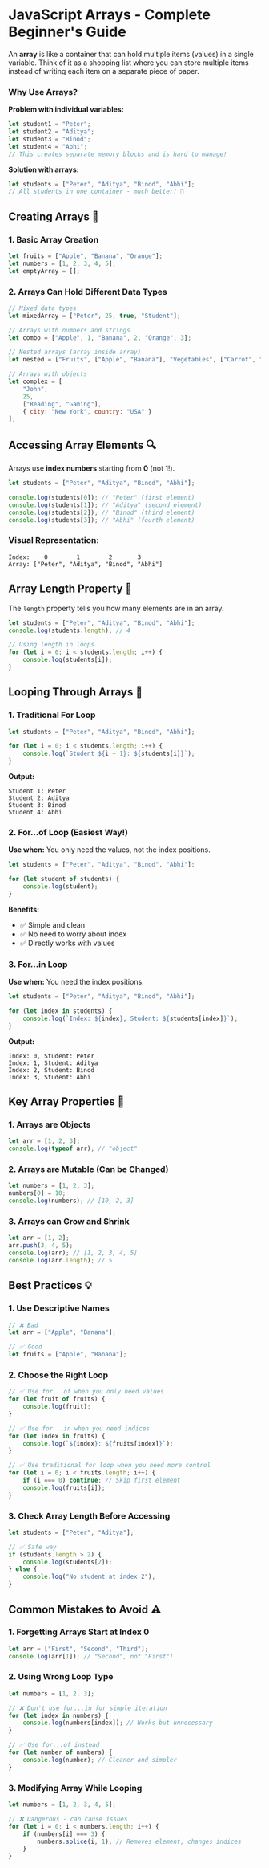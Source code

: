 # JavaScript Arrays - Complete Beginner's Guide



An **array** is like a container that can hold multiple items (values) in a single variable. Think of it as a shopping list where you can store multiple items instead of writing each item on a separate piece of paper.

### Why Use Arrays?

**Problem with individual variables:**
```javascript
let student1 = "Peter";
let student2 = "Aditya";
let student3 = "Binod";
let student4 = "Abhi";
// This creates separate memory blocks and is hard to manage!
```

**Solution with arrays:**
```javascript
let students = ["Peter", "Aditya", "Binod", "Abhi"];
// All students in one container - much better! 🎉
```

## Creating Arrays 📝

### 1. Basic Array Creation
```javascript
let fruits = ["Apple", "Banana", "Orange"];
let numbers = [1, 2, 3, 4, 5];
let emptyArray = [];
```

### 2. Arrays Can Hold Different Data Types
```javascript
// Mixed data types
let mixedArray = ["Peter", 25, true, "Student"];

// Arrays with numbers and strings
let combo = ["Apple", 1, "Banana", 2, "Orange", 3];

// Nested arrays (array inside array)
let nested = ["Fruits", ["Apple", "Banana"], "Vegetables", ["Carrot", "Potato"]];

// Arrays with objects
let complex = [
    "John", 
    25, 
    ["Reading", "Gaming"], 
    { city: "New York", country: "USA" }
];
```

## Accessing Array Elements 🔍

Arrays use **index numbers** starting from **0** (not 1!).

```javascript
let students = ["Peter", "Aditya", "Binod", "Abhi"];

console.log(students[0]); // "Peter" (first element)
console.log(students[1]); // "Aditya" (second element)
console.log(students[2]); // "Binod" (third element)
console.log(students[3]); // "Abhi" (fourth element)
```

### Visual Representation:
```
Index:    0        1        2       3
Array: ["Peter", "Aditya", "Binod", "Abhi"]
```

## Array Length Property 📏

The `length` property tells you how many elements are in an array.

```javascript
let students = ["Peter", "Aditya", "Binod", "Abhi"];
console.log(students.length); // 4

// Using length in loops
for (let i = 0; i < students.length; i++) {
    console.log(students[i]);
}
```

## Looping Through Arrays 🔄

### 1. Traditional For Loop
```javascript
let students = ["Peter", "Aditya", "Binod", "Abhi"];

for (let i = 0; i < students.length; i++) {
    console.log(`Student ${i + 1}: ${students[i]}`);
}
```

**Output:**
```
Student 1: Peter
Student 2: Aditya
Student 3: Binod
Student 4: Abhi
```

### 2. For...of Loop (Easiest Way!)
**Use when:** You only need the values, not the index positions.

```javascript
let students = ["Peter", "Aditya", "Binod", "Abhi"];

for (let student of students) {
    console.log(student);
}
```

**Benefits:**
- ✅ Simple and clean
- ✅ No need to worry about index
- ✅ Directly works with values

### 3. For...in Loop
**Use when:** You need the index positions.

```javascript
let students = ["Peter", "Aditya", "Binod", "Abhi"];

for (let index in students) {
    console.log(`Index: ${index}, Student: ${students[index]}`);
}
```

**Output:**
```
Index: 0, Student: Peter
Index: 1, Student: Aditya
Index: 2, Student: Binod
Index: 3, Student: Abhi
```
<!-- 
## Common Array Methods 🛠️

### Adding Elements
```javascript
let fruits = ["Apple", "Banana"];

// Add to the end
fruits.push("Orange");
console.log(fruits); // ["Apple", "Banana", "Orange"]

// Add to the beginning
fruits.unshift("Mango");
console.log(fruits); // ["Mango", "Apple", "Banana", "Orange"]
```

### Removing Elements
```javascript
let fruits = ["Apple", "Banana", "Orange"];

// Remove from the end
let removed = fruits.pop();
console.log(removed); // "Orange"
console.log(fruits); // ["Apple", "Banana"]

// Remove from the beginning
let first = fruits.shift();
console.log(first); // "Apple"
console.log(fruits); // ["Banana"]
```

### Finding Elements
```javascript
let students = ["Peter", "Aditya", "Binod"];

// Check if element exists
console.log(students.includes("Peter")); // true
console.log(students.includes("John")); // false

// Find index of element
console.log(students.indexOf("Aditya")); // 1
console.log(students.indexOf("John")); // -1 (not found)
``` -->

## Key Array Properties 🔑

### 1. Arrays are Objects
```javascript
let arr = [1, 2, 3];
console.log(typeof arr); // "object"
```

### 2. Arrays are Mutable (Can be Changed)
```javascript
let numbers = [1, 2, 3];
numbers[0] = 10;
console.log(numbers); // [10, 2, 3]
```

### 3. Arrays can Grow and Shrink
```javascript
let arr = [1, 2];
arr.push(3, 4, 5);
console.log(arr); // [1, 2, 3, 4, 5]
console.log(arr.length); // 5
```

## Best Practices 💡

### 1. Use Descriptive Names
```javascript
// ❌ Bad
let arr = ["Apple", "Banana"];

// ✅ Good
let fruits = ["Apple", "Banana"];
```

### 2. Choose the Right Loop
```javascript
// ✅ Use for...of when you only need values
for (let fruit of fruits) {
    console.log(fruit);
}

// ✅ Use for...in when you need indices
for (let index in fruits) {
    console.log(`${index}: ${fruits[index]}`);
}

// ✅ Use traditional for loop when you need more control
for (let i = 0; i < fruits.length; i++) {
    if (i === 0) continue; // Skip first element
    console.log(fruits[i]);
}
```

### 3. Check Array Length Before Accessing
```javascript
let students = ["Peter", "Aditya"];

// ✅ Safe way
if (students.length > 2) {
    console.log(students[2]);
} else {
    console.log("No student at index 2");
}
```

## Common Mistakes to Avoid ⚠️

### 1. Forgetting Arrays Start at Index 0
```javascript
let arr = ["First", "Second", "Third"];
console.log(arr[1]); // "Second", not "First"!
```

### 2. Using Wrong Loop Type
```javascript
let numbers = [1, 2, 3];

// ❌ Don't use for...in for simple iteration
for (let index in numbers) {
    console.log(numbers[index]); // Works but unnecessary
}

// ✅ Use for...of instead
for (let number of numbers) {
    console.log(number); // Cleaner and simpler
}
```

### 3. Modifying Array While Looping
```javascript
let numbers = [1, 2, 3, 4, 5];

// ❌ Dangerous - can cause issues
for (let i = 0; i < numbers.length; i++) {
    if (numbers[i] === 3) {
        numbers.splice(i, 1); // Removes element, changes indices
    }
}
```

